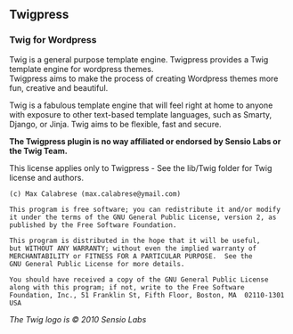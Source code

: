 ## Twigpress

### Twig for Wordpress

Twig is a general purpose template engine. Twigpress provides a Twig template engine for wordpress themes.  
Twigpress aims to make the process of creating Wordpress themes more fun, creative and beautiful. 

Twig is a fabulous template engine that will feel right at home to anyone with exposure to other text-based template languages, such as Smarty, Django, or Jinja.
Twig aims to be flexible, fast and secure.

**The Twigpress plugin is no way affiliated or endorsed by Sensio Labs or the Twig Team.**



This license applies only to Twigpress - See the lib/Twig folder for Twig license and authors.
   

    (c) Max Calabrese (max.calabrese@ymail.com)

    This program is free software; you can redistribute it and/or modify
    it under the terms of the GNU General Public License, version 2, as 
    published by the Free Software Foundation.

    This program is distributed in the hope that it will be useful,
    but WITHOUT ANY WARRANTY; without even the implied warranty of
    MERCHANTABILITY or FITNESS FOR A PARTICULAR PURPOSE.  See the
    GNU General Public License for more details.

    You should have received a copy of the GNU General Public License
    along with this program; if not, write to the Free Software
    Foundation, Inc., 51 Franklin St, Fifth Floor, Boston, MA  02110-1301  USA


 _The Twig logo is © 2010 Sensio Labs_